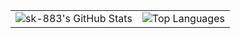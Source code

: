 

<table>
  <tr>
    <td>
      <img src="https://github-readme-stats.vercel.app/api?username=sk-883&show_icons=true&theme=radical" alt="sk-883's GitHub Stats"/>
    </td>
    <td>
      <img src="https://github-readme-stats.vercel.app/api/top-langs/?username=sk-883&layout=compact&theme=radical" alt="Top Languages"/>
    </td>
  </tr>
</table>
